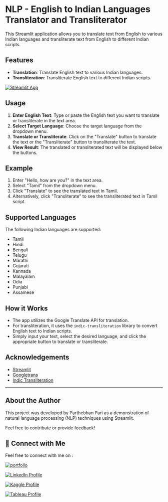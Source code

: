 # **NLP  - English to Indian Languages Translator and Transliterator**

This Streamlit application allows you to translate text from English to various Indian languages and transliterate text from English to different Indian scripts.

## Features

- **Translation**: Translate English text to various Indian languages.
- **Transliteration**: Transliterate English text to different Indian scripts.


[![Streamlit App](https://img.shields.io/badge/Streamlit_App_-Translator_and_Transliterator-ff69b4.svg?style=for-the-badge&logo=Streamlit)](https://nlp-english-to-indian-languages-translator-and-transliterator.streamlit.app/)


## Usage

1. **Enter English Text**: Type or paste the English text you want to translate or transliterate in the text area.
2. **Select Target Language**: Choose the target language from the dropdown menu.
3. **Translate or Transliterate**: Click on the "Translate" button to translate the text or the "Transliterate" button to transliterate the text.
4. **View Result**: The translated or transliterated text will be displayed below the buttons.

## Example

1. Enter "Hello, how are you?" in the text area.
2. Select "Tamil" from the dropdown menu.
3. Click "Translate" to see the translated text in Tamil.
4. Alternatively, click "Transliterate" to see the transliterated text in Tamil script.

## Supported Languages

The following Indian languages are supported:

- Tamil
- Hindi
- Bengali
- Telugu
- Marathi
- Gujarati
- Kannada
- Malayalam
- Odia
- Punjabi
- Assamese

## How it Works

- The app utilizes the Google Translate API for translation.
- For transliteration, it uses the `indic-transliteration` library to convert English text to Indian scripts.
- Simply input your text, select the desired language, and click the appropriate button to translate or transliterate.

## Acknowledgements

- [Streamlit](https://streamlit.io/)
- [Googletrans](https://py-googletrans.readthedocs.io/en/latest/)
- [Indic Transliteration](https://github.com/sanskrit-coders/indic_transliteration)

---

## About the Author

This project was developed by Parthebhan Pari as a demonstration of natural language processing (NLP) techniques using Streamlit.

Feel free to contribute or provide feedback!

## **🔗 Connect with Me**

Feel free to connect with me on :

[![portfolio](https://img.shields.io/badge/my_portfolio-000?style=for-the-badge&logo=ko-fi&logoColor=white)](https://parthebhan143.wixsite.com/datainsights)

[![LinkedIn Profile](https://img.shields.io/badge/LinkedIn_Profile-000?style=for-the-badge&logo=linkedin&logoColor=white)](https://www.linkedin.com/in/parthebhan)

[![Kaggle Profile](https://img.shields.io/badge/Kaggle_Profile-000?style=for-the-badge&logo=kaggle&logoColor=white)](https://www.kaggle.com/parthebhan)

[![Tableau Profile](https://img.shields.io/badge/Tableau_Profile-000?style=for-the-badge&logo=tableau&logoColor=white)](https://public.tableau.com/app/profile/parthebhan.pari/vizzes)

